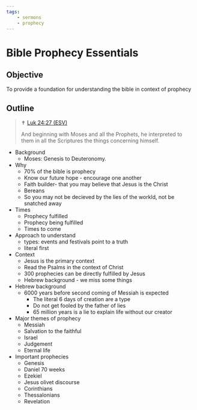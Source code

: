 ```yaml
---
tags:
    - sermons
    - prophecy
---
```


# Bible Prophecy Essentials

## Objective

To provide a foundation for understanding the bible in context of prophecy

## Outline

> ✝️ [Luk 24:27 (ESV)](https://www.blueletterbible.org/esv/Luk/24/27)
>
> And beginning with Moses and all the Prophets, he interpreted to them in all the Scriptures the things concerning himself.

- Background
    - Moses: Genesis to Deuteronomy. 
- Why
    - 70% of the bible is prophecy
    - Know our future hope - encourage one another
    - Faith builder- that you may believe that Jesus is the Christ
    - Bereans
    - So you may not be decieved by the lies of the workld, not be snatched away
- Times
    - Prophecy fulfilled
    - Prophecy being fulfilled
    - Times to come
- Approach to understand
    - types: events and festivals point to a truth
    - literal first
- Context
    - Jesus is the primary context
    - Read the Psalms in the context of Christ
    - 300 prophecies can be directly fulfilled by Jesus
    - Hebrew background - we miss some things
- Hebrew background
    - 6000 years before second coming of Messiah is expected
        - The literal 6 days of creation are a type
        - Do not get fooled by the father of lies
        - 65 million years is a lie to explain life without our creator
- Major themes of prophecy
    - Messiah
    - Salvation to the faithful
    - Israel
    - Judgement
    - Eternal life
- Important prophecies
    - Genesis
    - Daniel 70 weeks
    - Ezekiel
    - Jesus olivet discourse
    - Corinthians
    - Thessalonians
    - Revelation

